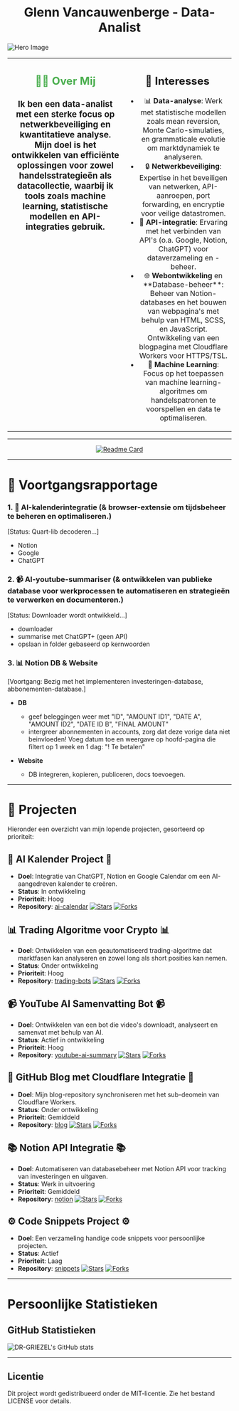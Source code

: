 <h1 align="center">Glenn Vancauwenberge - <strong>Data-Analist</strong></h1>

![Hero Image](https://img.freepik.com/free-vector/vector-abstract-colorful-big-data-visualization-futuristic-infographics-aesthetic-design-visual-information-complexity-intricate-data-threads-graphic-social-network-business-analytics_1217-2428.jpg?t=st=1728511444~exp=1728515044~hmac=5da0995a985e0e1194aba1c35b1562a00066ead445c8edbc580c4b97c66ee553&w=900)

<table>
  <tr>
    <td align="center" style="vertical-align: top;">
      <h2 style="color: #4CAF50;" align="center">🧑‍💻 Over Mij</h2>
      <h3>Ik ben een <strong>data-analist</strong> met een sterke focus op netwerkbeveiliging en kwantitatieve analyse. Mijn doel is het ontwikkelen van efficiënte oplossingen voor zowel handelsstrategieën als datacollectie, waarbij ik tools zoals machine learning, statistische modellen en API-integraties gebruik.</h3>
    </td>
    <td align="center" style="vertical-align: top;">
      <h2>🚀 Interesses</h2>
      <ul>
        <li>📊 <strong>Data-analyse</strong>: Werk met statistische modellen zoals mean reversion, Monte Carlo-simulaties, en grammaticale evolutie om marktdynamiek te analyseren.</li>
        <li>🔒 <strong>Netwerkbeveiliging</strong>: Expertise in het beveiligen van netwerken, API-aanroepen, port forwarding, en encryptie voor veilige datastromen.</li>
        <li>🔗 <strong>API-integratie</strong>: Ervaring met het verbinden van API's (o.a. Google, Notion, ChatGPT) voor dataverzameling en -beheer.</li>
        <li>🌐 <strong>Webontwikkeling</strong> en **Database-beheer**: Beheer van Notion-databases en het bouwen van webpagina's met behulp van HTML, SCSS, en JavaScript. Ontwikkeling van een blogpagina met Cloudflare Workers voor HTTPS/TSL.</li>
        <li>🤖 <strong>Machine Learning</strong>: Focus op het toepassen van machine learning-algoritmes om handelspatronen te voorspellen en data te optimaliseren.</li>
      </ul>
    </td>
  </tr>
</table>

---

<div align="center">
  <a href="https://github.com/DR-GRIEZEL/DR-GRIEZEL">
    <img src="https://github-readme-stats.vercel.app/api/pin/?username=DR-GRIEZEL&repo=DR-GRIEZEL" alt="Readme Card"/>
  </a>
</div>

---

# 📎 Voortgangsrapportage

### 1. 📅 **AI-kalenderintegratie** (& browser-extensie om tijdsbeheer te beheren en optimaliseren.)
[Status: Quart-lib decoderen...]
  
  - Notion
  - Google
  - ChatGPT

### 2. 📹 **AI-youtube-summariser** (& ontwikkelen van publieke database voor werkprocessen te automatiseren en strategieën te verwerken en documenteren.)
[Status: Downloader wordt ontwikkeld...]
  
  - downloader
  - summarise met ChatGPT+ (geen API)
  - opslaan in folder gebaseerd op kernwoorden

### 3. 📊 **Notion DB & Website**
[Voortgang: Bezig met het implementeren investeringen-database, abbonementen-database.]

- **DB**
  - geef beleggingen weer met "ID", "AMOUNT ID1", "DATE A", "AMOUNT ID2", "DATE ID B", "FINAL AMOUNT"
  - intergreer abonnementen in accounts, zorg dat deze vorige data niet beinvloeden! Voeg datum toe en weergave op hoofd-pagina die filtert op 1 week en 1 dag: "! Te betalen"
 
- **Website**
  - DB integreren, kopieren, publiceren, docs toevoegen.

---

# 🎯 Projecten

Hieronder een overzicht van mijn lopende projecten, gesorteerd op prioriteit:

## 📅 AI Kalender Project 📅

- **Doel**: Integratie van ChatGPT, Notion en Google Calendar om een AI-aangedreven kalender te creëren.  
- **Status**: In ontwikkeling  
- **Prioriteit**: Hoog  
- **Repository**: [ai-calendar](https://github.com/dr-griezel/ai-calendar)
[![Stars](https://img.shields.io/github/stars/dr-griezel/ai-calendar.svg?style=social&label=Star)](https://github.com/dr-griezel/ai-calendar)
[![Forks](https://img.shields.io/github/forks/dr-griezel/ai-calendar?style=social)](https://github.com/dr-griezel/ai-calendar/network/members)

## 📊 Trading Algoritme voor Crypto 📊
- **Doel**: Ontwikkelen van een geautomatiseerd trading-algoritme dat marktfasen kan analyseren en zowel long als short posities kan nemen.  
- **Status**: Onder ontwikkeling  
- **Prioriteit**: Hoog  
- **Repository**: [trading-bots](https://github.com/dr-griezel/trading-bots)
[![Stars](https://img.shields.io/github/stars/dr-griezel/trading-bots.svg?style=social&label=Star)](https://github.com/dr-griezel/trading-bots)
[![Forks](https://img.shields.io/github/forks/dr-griezel/trading-bots?style=social)](https://github.com/dr-griezel/trading-bots/network/members)

## 📹 YouTube AI Samenvatting Bot 📹
- **Doel**: Ontwikkelen van een bot die video's downloadt, analyseert en samenvat met behulp van AI.  
- **Status**: Actief in ontwikkeling  
- **Prioriteit**: Hoog  
- **Repository**: [youtube-ai-summary](https://github.com/dr-griezel/youtube-ai-summary)
[![Stars](https://img.shields.io/github/stars/dr-griezel/youtube-ai-summary.svg?style=social&label=Star)](https://github.com/dr-griezel/youtube-ai-summary)
[![Forks](https://img.shields.io/github/forks/dr-griezel/youtube-ai-summary?style=social)](https://github.com/dr-griezel/youtube-ai-summary/network/members)


## 📝 GitHub Blog met Cloudflare Integratie 📝
- **Doel**: Mijn blog-repository synchroniseren met het sub-deomein van Cloudflare Workers.  
- **Status**: Onder ontwikkeling  
- **Prioriteit**: Gemiddeld  
- **Repository**: [blog](https://github.com/dr-griezel/blog)
[![Stars](https://img.shields.io/github/stars/dr-griezel/blog.svg?style=social&label=Star)](https://github.com/dr-griezel/blog)
[![Forks](https://img.shields.io/github/forks/dr-griezel/blog?style=social)](https://github.com/dr-griezel/blog/network/members)


## 📚 Notion API Integratie 📚
- **Doel**: Automatiseren van databasebeheer met Notion API voor tracking van investeringen en uitgaven.  
- **Status**: Werk in uitvoering  
- **Prioriteit**: Gemiddeld  
- **Repository**: [notion](https://github.com/dr-griezel/notion-api)
[![Stars](https://img.shields.io/github/stars/dr-griezel/notion-api.svg?style=social&label=Star)](https://github.com/dr-griezel/notion-api)
[![Forks](https://img.shields.io/github/forks/dr-griezel/notion-api?style=social)](https://github.com/dr-griezel/notion-api/network/members)

## ⚙️ Code Snippets Project ⚙️
- **Doel**: Een verzameling handige code snippets voor persoonlijke projecten.  
- **Status**: Actief  
- **Prioriteit**: Laag  
- **Repository**: [snippets](https://github.com/dr-griezel/code-snippets)
[![Stars](https://img.shields.io/github/stars/dr-griezel/code-snippets.svg?style=social&label=Star)](https://github.com/dr-griezel/code-snippets)
[![Forks](https://img.shields.io/github/forks/dr-griezel/code-snippets?style=social)](https://github.com/dr-griezel/code-snippets/network/members)

---

# Persoonlijke Statistieken

## GitHub Statistieken
![DR-GRIEZEL's GitHub stats](https://github-readme-stats.vercel.app/api?username=DR-GRIEZEL&show_icons=true&theme=gruvbox)

---
## Licentie
Dit project wordt gedistribueerd onder de MIT-licentie. Zie het bestand LICENSE voor details.
